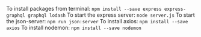 To install packages from terminal: `npm install --save express express-graphql graphql lodash`
To start the express server: `node server.js`
To start the json-server: `npm run json:server`
To install axios: `npm install --save axios`
To install nodemon: `npm install --save nodemon`